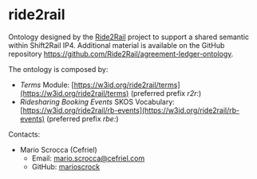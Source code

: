 ride2rail
===

Ontology designed  by the [Ride2Rail](https://ride2rail.eu/) project to support a shared semantic within Shift2Rail IP4. Additional material is available on the GitHub repository https://github.com/Ride2Rail/agreement-ledger-ontology.

The ontology is composed by:
- *Terms* Module: [https://w3id.org/ride2rail/terms](https://w3id.org/ride2rail/terms) (preferred prefix _r2r:_)
- *Ridesharing Booking Events* SKOS Vocabulary: [https://w3id.org/ride2rail/rb-events](https://w3id.org/ride2rail/rb-events) (preferred prefix _rbe:_)

Contacts: 
* Mario Scrocca (Cefriel)
  * Email: [mario.scrocca@cefriel.com](mailto:mario.scrocca@cefriel.com)
  * GitHub: [marioscrock](https://github.com/marioscrock)
